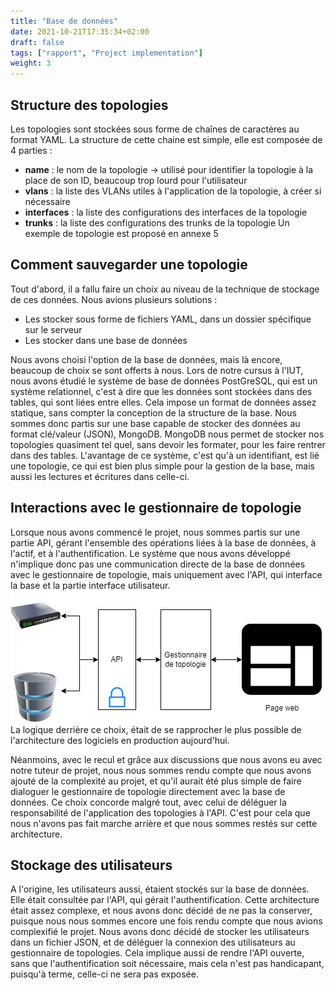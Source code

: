 ```yaml
---
title: "Base de données"
date: 2021-10-21T17:35:34+02:00
draft: false
tags: ["rapport", "Project implementation"]
weight: 3
---
```


## Structure des topologies

Les topologies sont stockées sous forme de chaînes de caractères au format YAML. La structure de cette chaine est simple, elle est composée de 4 parties :
- **name** : le nom de la topologie -> utilisé pour identifier la topologie à la place de son ID, beaucoup trop lourd pour l'utilisateur
- **vlans** : la liste des VLANs utiles à l'application de la topologie, à créer si nécessaire
- **interfaces** : la liste des configurations des interfaces de la topologie
- **trunks** : la liste des configurations des trunks de la topologie
Un exemple de topologie est proposé en annexe 5

## Comment sauvegarder une topologie

Tout d'abord, il a fallu faire un choix au niveau de la technique de stockage de ces données. Nous avions plusieurs solutions :
- Les stocker sous forme de fichiers YAML, dans un dossier spécifique sur le serveur
- Les stocker dans une base de données

Nous avons choisi l'option de la base de données, mais là encore, beaucoup de choix se sont offerts à nous. Lors de notre cursus à l'IUT, nous avons étudié le système de base de données PostGreSQL, qui est un système relationnel, c'est à dire que les données sont stockées dans des tables, qui sont liées entre elles. Cela impose un format de données assez statique, sans compter la conception de la structure de la base. Nous sommes donc partis sur une base capable de stocker des données au format clé/valeur (JSON), MongoDB. MongoDB nous permet de stocker nos topologies quasiment tel quel, sans devoir les formater, pour les faire rentrer dans des tables.
L'avantage de ce système, c'est qu'à un identifiant, est lié une topologie, ce qui est bien plus simple pour la gestion de la base, mais aussi les lectures et écritures dans celle-ci.

## Interactions avec le gestionnaire de topologie

Lorsque nous avons commencé le projet, nous sommes partis sur une partie API, gérant l'ensemble des opérations liées à la base de données, à l'actif, et à l'authentification. Le système que nous avons développé n'implique donc pas une communication directe de la base de données avec le gestionnaire de topologie, mais uniquement avec l'API, qui interface la base et la partie interface utilisateur.
![diagramme_infra_ajd.jpg](/images/diagramme_infra_ajd.jpg)
La logique derrière ce choix, était de se rapprocher le plus possible de l'architecture des logiciels en production aujourd'hui.

Néanmoins, avec le recul et grâce aux discussions que nous avons eu avec notre tuteur de projet, nous nous sommes rendu compte que nous avons ajouté de la complexité au projet, et qu'il aurait été plus simple de faire dialoguer le gestionnaire de topologie directement avec la base de données. Ce choix concorde malgré tout, avec celui de déléguer la responsabilité de l'application des topologies à l'API. C'est pour cela que nous n'avons pas fait marche arrière et que nous sommes restés sur cette architecture.

## Stockage des utilisateurs

A l'origine, les utilisateurs aussi, étaient stockés sur la base de données. Elle était consultée par l'API, qui gérait l'authentification. Cette architecture était assez complexe, et nous avons donc décidé de ne pas la conserver, puisque nous nous sommes encore une fois rendu compte que nous avions complexifié le projet. Nous avons donc décidé de stocker les utilisateurs dans un fichier JSON, et de déléguer la connexion des utilisateurs au gestionnaire de topologies. Cela implique aussi de rendre l'API ouverte, sans que l'authentification soit nécessaire, mais cela n'est pas handicapant, puisqu'à terme, celle-ci ne sera pas exposée.
